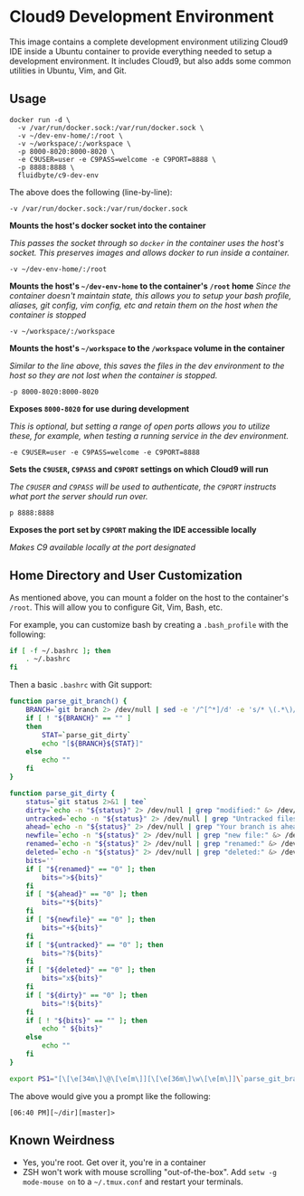 # Cloud9 Development Environment

This image contains a complete development environment utilizing Cloud9 IDE inside a Ubuntu container to provide everything needed to setup a development environment. It includes Cloud9, but also adds some common utilities in Ubuntu, Vim, and Git.

## Usage

```
docker run -d \ 
  -v /var/run/docker.sock:/var/run/docker.sock \
  -v ~/dev-env-home/:/root \
  -v ~/workspace/:/workspace \
  -p 8000-8020:8000-8020 \
  -e C9USER=user -e C9PASS=welcome -e C9PORT=8888 \
  -p 8888:8888 \
  fluidbyte/c9-dev-env
```

The above does the following (line-by-line):

```
-v /var/run/docker.sock:/var/run/docker.sock
```

**Mounts the host's docker socket into the container**

_This passes the socket through so `docker` in the container uses the host's socket. This preserves images and allows docker to run inside a container._

```
-v ~/dev-env-home/:/root
```

**Mounts the host's `~/dev-env-home` to the container's `/root` home**
_Since the container doesn't maintain state, this allows you to setup your bash profile, aliases, git config, vim config, etc and retain them on the host when the container is stopped_

```
-v ~/workspace/:/workspace
```

**Mounts the host's `~/workspace` to the `/workspace` volume in the container**

_Similar to the line above, this saves the files in the dev environment to the host so they are not lost when the container is stopped._

```
-p 8000-8020:8000-8020
```

**Exposes `8000-8020` for use during development**

_This is optional, but setting a range of open ports allows you to utilize these, for example, when testing a running service in the dev environment._

```
-e C9USER=user -e C9PASS=welcome -e C9PORT=8888
```

**Sets the `C9USER`, `C9PASS` and `C9PORT` settings on which Cloud9 will run**

_The `C9USER` and `C9PASS` will be used to authenticate, the `C9PORT` instructs what port the server should run over._

```
p 8888:8888
```

**Exposes the port set by `C9PORT` making the IDE accessible locally**

_Makes C9 available locally at the port designated_

## Home Directory and User Customization

As mentioned above, you can mount a folder on the host to the container's `/root`. This will allow you to configure Git, Vim, Bash, etc.

For example, you can customize bash by creating a `.bash_profile` with the following:

```bash
if [ -f ~/.bashrc ]; then
    . ~/.bashrc
fi
```

Then a basic `.bashrc` with Git support:

```bash
function parse_git_branch() {
	BRANCH=`git branch 2> /dev/null | sed -e '/^[^*]/d' -e 's/* \(.*\)/\1/'`
	if [ ! "${BRANCH}" == "" ]
	then
		STAT=`parse_git_dirty`
		echo "[${BRANCH}${STAT}]"
	else
		echo ""
	fi
}

function parse_git_dirty {
	status=`git status 2>&1 | tee`
	dirty=`echo -n "${status}" 2> /dev/null | grep "modified:" &> /dev/null; echo "$?"`
	untracked=`echo -n "${status}" 2> /dev/null | grep "Untracked files" &> /dev/null; echo "$?"`
	ahead=`echo -n "${status}" 2> /dev/null | grep "Your branch is ahead of" &> /dev/null; echo "$?"`
	newfile=`echo -n "${status}" 2> /dev/null | grep "new file:" &> /dev/null; echo "$?"`
	renamed=`echo -n "${status}" 2> /dev/null | grep "renamed:" &> /dev/null; echo "$?"`
	deleted=`echo -n "${status}" 2> /dev/null | grep "deleted:" &> /dev/null; echo "$?"`
	bits=''
	if [ "${renamed}" == "0" ]; then
		bits=">${bits}"
	fi
	if [ "${ahead}" == "0" ]; then
		bits="*${bits}"
	fi
	if [ "${newfile}" == "0" ]; then
		bits="+${bits}"
	fi
	if [ "${untracked}" == "0" ]; then
		bits="?${bits}"
	fi
	if [ "${deleted}" == "0" ]; then
		bits="x${bits}"
	fi
	if [ "${dirty}" == "0" ]; then
		bits="!${bits}"
	fi
	if [ ! "${bits}" == "" ]; then
		echo " ${bits}"
	else
		echo ""
	fi
}

export PS1="[\[\e[34m\]\@\[\e[m\]][\[\e[36m\]\w\[\e[m\]]\`parse_git_branch\`> "

```

The above would give you a prompt like the following:

```
[06:40 PM][~/dir][master]> 
```

## Known Weirdness

* Yes, you're root. Get over it, you're in a container
* ZSH won't work with mouse scrolling "out-of-the-box". Add `setw -g mode-mouse on` to a `~/.tmux.conf` and restart your terminals.